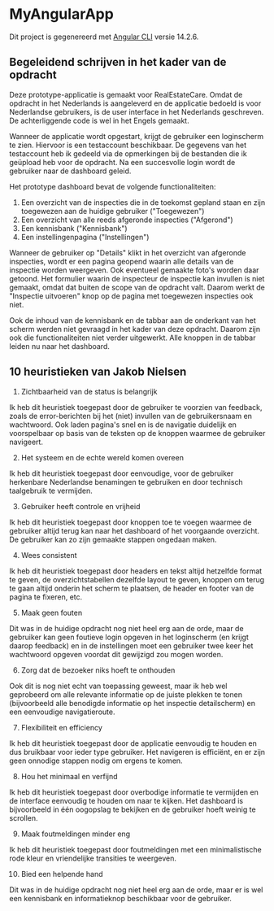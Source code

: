 # MyAngularApp

Dit project is gegenereerd met [Angular CLI](https://github.com/angular/angular-cli) versie 14.2.6.

## Begeleidend schrijven in het kader van de opdracht

Deze prototype-applicatie is gemaakt voor RealEstateCare. Omdat de opdracht in het Nederlands is aangeleverd en de applicatie bedoeld is voor Nederlandse gebruikers, is de user interface in het Nederlands geschreven. De achterliggende code is wel in het Engels gemaakt.

Wanneer de applicatie wordt opgestart, krijgt de gebruiker een loginscherm te zien. Hiervoor is een testaccount beschikbaar. De gegevens van het testaccount heb ik gedeeld via de opmerkingen bij de bestanden die ik geüpload heb voor de opdracht. Na een succesvolle login wordt de gebruiker naar de dashboard geleid.

Het prototype dashboard bevat de volgende functionaliteiten:
1. Een overzicht van de inspecties die in de toekomst gepland staan en zijn toegewezen aan de huidige gebruiker ("Toegewezen")
2. Een overzicht van alle reeds afgeronde inspecties ("Afgerond")
3. Een kennisbank ("Kennisbank")
4. Een instellingenpagina ("Instellingen")

Wanneer de gebruiker op "Details" klikt in het overzicht van afgeronde inspecties, wordt er een pagina geopend waarin alle details van de inspectie worden weergeven. Ook eventueel gemaakte foto's worden daar getoond. Het formulier waarin de inspecteur de inspectie kan invullen is niet gemaakt, omdat dat buiten de scope van de opdracht valt. Daarom werkt de "Inspectie uitvoeren" knop op de pagina met toegewezen inspecties ook niet.

Ook de inhoud van de kennisbank en de tabbar aan de onderkant van het scherm werden niet gevraagd in het kader van deze opdracht. Daarom zijn ook die functionaliteiten niet verder uitgewerkt. Alle knoppen in de tabbar leiden nu naar het dashboard.

## 10 heuristieken van Jakob Nielsen

1. Zichtbaarheid van de status is belangrijk

Ik heb dit heuristiek toegepast door de gebruiker te voorzien van feedback, zoals de error-berichten bij het (niet) invullen van de gebruikersnaam en wachtwoord. Ook laden pagina's snel en is de navigatie duidelijk en voorspelbaar op basis van de teksten op de knoppen waarmee de gebruiker navigeert.

2. Het systeem en de echte wereld komen overeen

Ik heb dit heuristiek toegepast door eenvoudige, voor de gebruiker herkenbare Nederlandse benamingen te gebruiken en door technisch taalgebruik te vermijden.

3. Gebruiker heeft controle en vrijheid

Ik heb dit heuristiek toegepast door knoppen toe te voegen waarmee de gebruiker altijd terug kan naar het dashboard of het voorgaande overzicht. De gebruiker kan zo zijn gemaakte stappen ongedaan maken.

4. Wees consistent

Ik heb dit heuristiek toegepast door headers en tekst altijd hetzelfde format te geven, de overzichtstabellen dezelfde layout te geven, knoppen om terug te gaan altijd onderin het scherm te plaatsen, de header en footer van de pagina te fixeren, etc.

5. Maak geen fouten

Dit was in de huidige opdracht nog niet heel erg aan de orde, maar de gebruiker kan geen foutieve login opgeven in het loginscherm (en krijgt daarop feedback) en in de instellingen moet een gebruiker twee keer het wachtwoord opgeven voordat dit gewijzigd zou mogen worden.

6. Zorg dat de bezoeker niks hoeft te onthouden

Ook dit is nog niet echt van toepassing geweest, maar ik heb wel geprobeerd om alle relevante informatie op de juiste plekken te tonen (bijvoorbeeld alle benodigde informatie op het inspectie detailscherm) en een eenvoudige navigatieroute.

7. Flexibiliteit en efficiency

Ik heb dit heuristiek toegepast door de applicatie eenvoudig te houden en dus bruikbaar voor ieder type gebruiker. Het navigeren is efficiënt, en er zijn geen onnodige stappen nodig om ergens te komen.

8. Hou het minimaal en verfijnd

Ik heb dit heuristiek toegepast door overbodige informatie te vermijden en de interface eenvoudig te houden om naar te kijken. Het dashboard is bijvoorbeeld in één oogopslag te bekijken en de gebruiker hoeft weinig te scrollen.

9. Maak foutmeldingen minder eng

Ik heb dit heuristiek toegepast door foutmeldingen met een minimalistische rode kleur en vriendelijke transities te weergeven.

10. Bied een helpende hand

Dit was in de huidige opdracht nog niet heel erg aan de orde, maar er is wel een kennisbank en informatieknop beschikbaar voor de gebruiker.